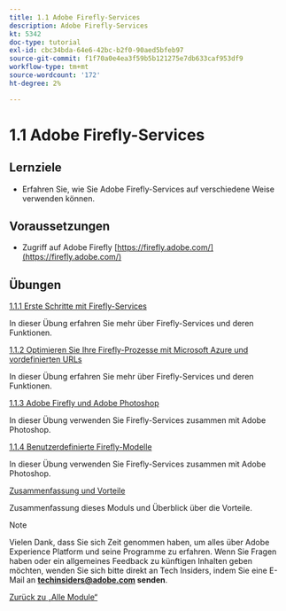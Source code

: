 ```yaml
---
title: 1.1 Adobe Firefly-Services
description: Adobe Firefly-Services
kt: 5342
doc-type: tutorial
exl-id: cbc34bda-64e6-42bc-b2f0-90aed5bfeb97
source-git-commit: f1f70a0e4ea3f59b5b121275e7db633caf953df9
workflow-type: tm+mt
source-wordcount: '172'
ht-degree: 2%

---
```


# 1.1 Adobe Firefly-Services

## Lernziele

- Erfahren Sie, wie Sie Adobe Firefly-Services auf verschiedene Weise verwenden können.

## Voraussetzungen

- Zugriff auf Adobe Firefly [https://firefly.adobe.com/](https://firefly.adobe.com/)

## Übungen

[1.1.1 Erste Schritte mit Firefly-Services](./ex1.md)

In dieser Übung erfahren Sie mehr über Firefly-Services und deren Funktionen.

[1.1.2 Optimieren Sie Ihre Firefly-Prozesse mit Microsoft Azure und vordefinierten URLs](./ex2.md)

In dieser Übung erfahren Sie mehr über Firefly-Services und deren Funktionen.

[1.1.3 Adobe Firefly und Adobe Photoshop](./ex3.md)

In dieser Übung verwenden Sie Firefly-Services zusammen mit Adobe Photoshop.

[1.1.4 Benutzerdefinierte Firefly-Modelle](./ex4.md)

In dieser Übung verwenden Sie Firefly-Services zusammen mit Adobe Photoshop.

[Zusammenfassung und Vorteile](./summary.md)

Zusammenfassung dieses Moduls und Überblick über die Vorteile.

>[!NOTE]
>
>Vielen Dank, dass Sie sich Zeit genommen haben, um alles über Adobe Experience Platform und seine Programme zu erfahren. Wenn Sie Fragen haben oder ein allgemeines Feedback zu künftigen Inhalten geben möchten, wenden Sie sich bitte direkt an Tech Insiders, indem Sie eine E-Mail an **techinsiders@adobe.com senden**.

[Zurück zu „Alle Module“](../../../overview.md)
